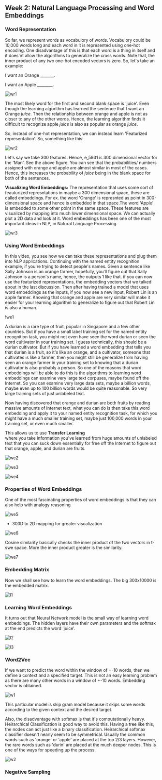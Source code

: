 ## Week 2: Natural Language Processing and Word Embeddings

### Word Representation

So far, we represent words as vocabulory of words. Vocabulory could be 10,000 words long and each word in it is represented using one-hot encoding. One disadvantage of this is that each word is a thing in itself and it does'nt allow the algorithms to generalize the cross words.
Note that, the inner product of any two one-hot encoded vectors is zero. So, let's take an example: 

I want an Orange _______.

I want an Apple ________.

![wr1](https://github.com/sharvaree1921/Audio_Controlled_Drone/blob/main/Images/Screenshot%20from%202021-05-28%2012-34-57.png)

The most likely word for the first and second blank space is 'juice'.
Even though the learning algorithm has learned the sentence that I want an Orange _juice_. Then the relationship between orange and apple is not as closer to any of the other words. Hence, the learning algorithm finds it difficult to recognize apple _juice_ is also as popular as orange _juice_. 

So, instead of one-hot representation, we can instead learn 'Featurized representation'. So, something like this:

![wr2](https://github.com/sharvaree1921/Audio_Controlled_Drone/blob/main/Images/Screenshot%20from%202021-05-28%2012-41-37.png)

Let's say we take 300 features. Hence, e_5931 is 300 dimensional vector for the 'Man'. See the above figure. You can see that the probabilities/ numbers assigned with orange and apple are almost similar in most of the cases. Hence, this increases the probability of _juice_ being in the blank space for both of the sentences.

**Visualizing Word Embeddings:**
The representation that uses some sort of feauturized represntations in maybe a 300 dimensional space, these are called embeddings. For ex. the word 'Orange' is represnted as point in 300-dimensional space and hence is embedded in that space.The word 'Apple' is embedded to some other point in the same space. These features are visualized by mapping into much lower dimensional space. We can actually plot a 2D data and look at it. Word embeddings has been one of the most important ideas in NLP, in Natural Language Processing. 

![wr3](https://github.com/sharvaree1921/Audio_Controlled_Drone/blob/main/Images/Screenshot%20from%202021-05-28%2012-56-01.png)


### Using Word Embeddings

In this video, you see how we can take these representations and plug them into NLP applications. Continuing with the named entity recognition example,
if you're trying to detect people's names. Given a sentence like Sally Johnson is an orange farmer, hopefully, you'll figure out that Sally Johnson is a person's name, hence, the outputs 1 like that. if you can now use the featurized representations, the embedding vectors that we talked about in the last discussion.
Then after having trained a model that uses word embeddings as the inputs, if you now see a new input, Robert Lin is an apple farmer.
Knowing that orange and apple are very similar will make it easier for your learning algorithm to generalize to figure out that Robert Lin is also a human.

!we1[](https://github.com/sharvaree1921/Audio_Controlled_Drone/blob/main/Images/Screenshot%20from%202021-05-28%2013-22-50.png)

A durian is a rare type of fruit, popular in Singapore and a few other countries.
But if you have a small label training set for the named entity recognition task,
you might not even have seen the word durian or
seen the word cultivator in your training set.
I guess technically, this should be a durian cultivator.
But if you have learned a word embedding that tells you that durian is a fruit,
so it's like an orange, and a cultivator, someone that cultivates is like a farmer,
then you might still be generalize from having seen an orange farmer in your
training set to knowing that a durian cultivator is also probably a person.
So one of the reasons that word embeddings will be able to do this is
the algorithms to learning word embeddings can examine very large text corpuses,
maybe found off the Internet.
So you can examine very large data sets, maybe a billion words,
maybe even up to 100 billion words would be quite reasonable.
So very large training sets of just unlabeled text. 

Now having discovered that orange and
durian are both fruits by reading massive amounts of Internet text,
what you can do is then take this word embedding and apply it to your named
entity recognition task, for which you might have a much smaller training set,
maybe just 100,000 words in your training set, or even much smaller. 

This allows us to use **Transfer Learning**  
where you take information you've learned from
huge amounts of unlabeled text that you can suck down essentially for
free off the Internet to figure out that orange, apple, and durian are fruits. 

![we2](https://github.com/sharvaree1921/Audio_Controlled_Drone/blob/main/Images/Screenshot%20from%202021-05-28%2013-24-58.png)

![we3](https://github.com/sharvaree1921/Audio_Controlled_Drone/blob/main/Images/Screenshot%20from%202021-05-28%2013-36-55.png)

![we4](https://github.com/sharvaree1921/Audio_Controlled_Drone/blob/main/Images/Screenshot%20from%202021-05-28%2013-38-02.png)


### Properties of Word Embeddings

One of the most fascinating properties of word embeddings is that they can also
help with analogy reasoning

![we5](https://github.com/sharvaree1921/Audio_Controlled_Drone/blob/main/Images/Screenshot%20from%202021-05-28%2013-59-42.png)

- 300D to 2D mapping for greater visualization

![we6](https://github.com/sharvaree1921/Audio_Controlled_Drone/blob/main/Images/Screenshot%20from%202021-05-28%2014-04-42.png)

Cosine similarity basically checks the inner product of the two vectors in t-swe space. More the inner product greater is the similarity.

![we7](https://github.com/sharvaree1921/Audio_Controlled_Drone/blob/main/Images/Screenshot%20from%202021-05-28%2014-10-04.png)

### Embedding Matrix

Now we shall see how to learn the word embeddings.
The big 300x10000 is the embedded matrix.

![l1](https://github.com/sharvaree1921/Audio_Controlled_Drone/blob/main/Images/Screenshot%20from%202021-05-28%2014-20-45.png)


### Learning Word Embeddings

It turns out that Neural Network model is the small way of learning word embeddings. The hidden layers have their own parameters and the softmax at the end predicts the word 'juice'. 

![l2](https://github.com/sharvaree1921/Audio_Controlled_Drone/blob/main/Images/Screenshot%20from%202021-05-28%2015-38-52.png)

![l3](https://github.com/sharvaree1921/Audio_Controlled_Drone/blob/main/Images/Screenshot%20from%202021-05-28%2015-42-06.png)

### Word2Vec

If we want to predict the word within the window of +-10 words, then we define a context and a specified target. This is not an easy learning problem as there are many other words in a window of +-10 words. Embedding vector is obtained. 

![w1](https://github.com/sharvaree1921/Audio_Controlled_Drone/blob/main/Images/Screenshot%20from%202021-05-28%2015-56-09.png)

This particular model is skip gram model because it skips some words according to the given context and the desired target.

Also, the disadvantage with softmax is that it's computationally heavy. Heirarchical Classification is good way to avoid this. Having a tree like this, the nodes can act just like a binary classification. Heirarchical softmax classifier doesn't nearly seem to be symmetrical. Usually the common words such as 'orange' or 'apple' are placed at the top 2/3 layers. However, the rare words such as 'durin' are placed at the much deeper nodes. This is one of the ways for speeding up the process.

![w2](https://github.com/sharvaree1921/Audio_Controlled_Drone/blob/main/Images/Screenshot%20from%202021-05-28%2016-10-04.png)

### Negative Sampling



